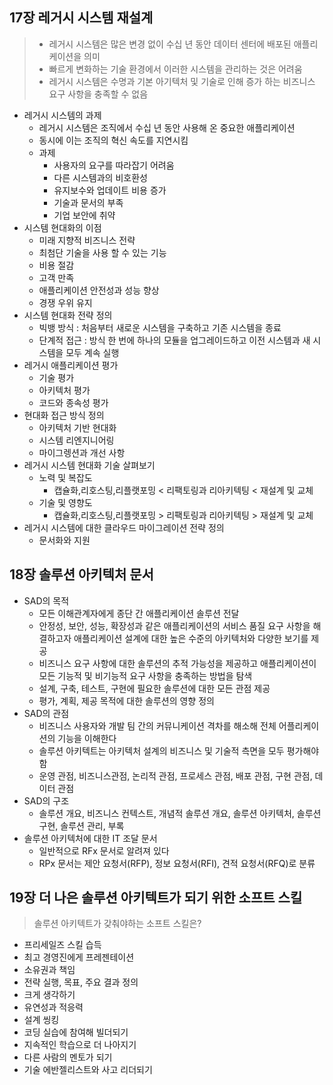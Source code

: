 ## 17장 레거시 시스템 재설계

>- 레거시 시스템은 많은 변경 없이 수십 년 동안 데이터 센터에 배포된 애플리케이션을 의미 
>- 빠르게 변화하는 기술 환경에서 이러한 시스템을 관리하는 것은 어려움 
>- 레거시 시스템은 수명과 기본 아기텍처 및 기술로 인해 증가 하는 비즈니스 요구 사항을 충족할 수 없음

- 레거시 시스템의 과제
  - 레거시 시스템은 조직에서 수십 년 동안 사용해 온 중요한 애플리케이션
  - 동시에 이는 조직의 혁신 속도를 지연시킴
  - 과제
    - 사용자의 요구를 따라잡기 어려움
    - 다른 시스템과의 비호환성
    - 유지보수와 업데이트 비용 증가
    - 기술과 문서의 부족
    - 기업 보안에 취약
- 시스템 현대화의 이점
  - 미래 지향적 비즈니스 전략
  - 최첨단 기술을 사용 할 수 있는 기능
  - 비용 절감
  - 고객 만족
  - 애플리케이션 안전성과 성능 향상
  - 경쟁 우위 유지
- 시스템 현대화 전략 정의
  - 빅뱅 방식 :  처음부터 새로운 시스템을 구축하고 기존 시스템을 종료
  - 단계적 접근 : 방식 한 번에 하나의 모듈을 업그레이드하고 이전 시스템과 새 시스템을 모두 계속 실행
- 레거시 애플리케이션 평가
  - 기술 평가
  - 아키텍처 평가
  - 코드와 종속성 평가
- 현대화 접근 방식 정의
  - 아키텍처 기반 현대화
  - 시스템 리엔지니어링
  - 마이그렝션과 개선 사항
- 레거시 시스템 현대화 기술 살펴보기
  - 노력 및 복잡도
    - 캡슐화,리호스팅,리플랫포밍 < 리팩토링과 리아키텍팅 < 재설계 및 교체
  - 기술 및 영향도
    - 캡슐화,리호스팅,리플랫포밍 > 리팩토링과 리아키텍팅 > 재설계 및 교체
- 레거시 시스템에 대한 클라우드 마이그레이션 전략 정의
  - 문서화와 지원

## 18장 솔루션 아키텍처 문서

- SAD의 목적
  - 모든 이해관계자에게 종단 간 애플리케이션 솔루션 전달
  - 안정성, 보안, 성능, 확장성과 같은 애플리케이션의 서비스 품질 요구 사항을 해결하고자 애플리케이션 설계에 대한 높은 수준의 아키텍처와 다양한 보기를 제공 
  - 비즈니스 요구 사항에 대한 솔루션의 추적 가능성을 제공하고 애플리케이션이 모든 기능적 및 비기능적 요구 사항을 충족하는 방법을 탐색 
  - 설계, 구축, 테스트, 구현에 필요한 솔루션에 대한 모든 관점 제공 
  - 평가, 계획, 제공 목적에 대한 솔루션의 영향 정의
- SAD의 관점
  - 비즈니스 사용자와 개발 팀 간의 커뮤니케이션 격차를 해소해 전체 어플리케이션의 기능을 이해한다
  - 솔루션 아키텍트는 아키텍처 설계의 비즈니스 및 기술적 측면을 모두 평가해야함
  - 운영 관점, 비즈니스관점, 논리적 관점, 프로세스 관점, 배포 관점, 구현 관점, 데이터 관점
- SAD의 구조
  - 솔루션 개요, 비즈니스 컨텍스트, 개념적 솔루션 개요, 솔루션 아키텍처, 솔루션 구현, 솔루션 관리, 부록
- 솔루션 아키텍처에 대한 IT 조달 문서
  - 일반적으로 RFx 문서로 알려져 있다
  - RPx 문서는 제안 요청서(RFP), 정보 요청서(RFI), 견적 요청서(RFQ)로 분류

## 19장 더 나은 솔루션 아키텍트가 되기 위한 소프트 스킬
> 솔루션 아키텍트가 갖춰야하는 소프트 스킬은?

- 프리세일즈 스킬 습득
- 최고 경영진에게 프레젠테이션 
- 소유권과 책임 
- 전략 실행, 목표, 주요 결과 정의 
- 크게 생각하기 
- 유연성과 적응력 
- 설계 씽킹 
- 코딩 실습에 참여해 빌더되기 
- 지속적인 학습으로 더 나아지기 
- 다른 사람의 멘토가 되기 
- 기술 에반젤리스트와 사고 리더되기